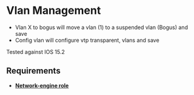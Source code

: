 # Vlan Management

- Vlan X to bogus will move a vlan (1) to a suspended vlan (Bogus) and save
- Config vlan will configure vtp transparent, vlans and save

Tested against IOS 15.2

## Requirements
* [**Network-engine role**](https://github.com/ansible-network/network-engine)
